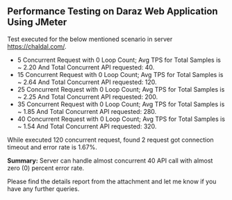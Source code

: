 ## Performance Testing on Daraz Web Application Using JMeter

Test executed for the below mentioned scenario in server https://chaldal.com/.

- 5 Concurrent Request with 0 Loop Count; Avg TPS for Total Samples is ~ 2.20 And Total Concurrent API requested: 40.
- 15 Concurrent Request with 0 Loop Count; Avg TPS for Total Samples is ~ 2.64 And Total Concurrent API requested: 120.
- 25 Concurrent Request with 0 Loop Count; Avg TPS for Total Samples is ~ 2.25 And Total Concurrent API requested: 200.
- 35 Concurrent Request with 0 Loop Count; Avg TPS for Total Samples is ~ 1.85 And Total Concurrent API requested: 280.
- 40 Concurrent Request with 0 Loop Count; Avg TPS for Total Samples is ~ 1.54 And Total Concurrent API requested: 320.

While executed 120 concurrent request, found 2 request got connection timeout and error rate is 1.67%. 

**Summary:** Server can handle almost concurrent 40 API call with almost zero (0) percent error rate.

Please find the details report from the attachment and let me know if you have any further queries.
